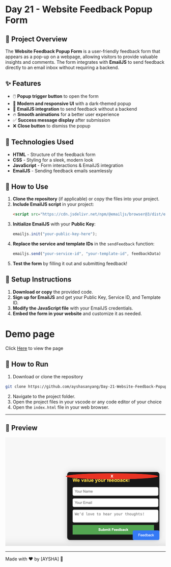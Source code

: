 # Day 21 - Website Feedback Popup Form

## 📌 Project Overview
The **Website Feedback Popup Form** is a user-friendly feedback form that appears as a pop-up on a webpage, allowing visitors to provide valuable insights and comments. The form integrates with **EmailJS** to send feedback directly to an email inbox without requiring a backend.

## ✨ Features
- 🖱️ **Popup trigger button** to open the form
- 🎨 **Modern and responsive UI** with a dark-themed popup
- 📩 **EmailJS integration** to send feedback without a backend
- 🔥 **Smooth animations** for a better user experience
- ✅ **Success message display** after submission
- ❌ **Close button** to dismiss the popup

## 📂 Technologies Used
- **HTML** - Structure of the feedback form
- **CSS** - Styling for a sleek, modern look
- **JavaScript** - Form interactions & EmailJS integration
- **EmailJS** - Sending feedback emails seamlessly

## 🚀 How to Use
1. **Clone the repository** (if applicable) or copy the files into your project.
2. **Include EmailJS script** in your project:
   ```html
   <script src="https://cdn.jsdelivr.net/npm/@emailjs/browser@3/dist/email.min.js"></script>
   ```
3. **Initialize EmailJS** with your **Public Key**:
   ```js
   emailjs.init("your-public-key-here");
   ```
4. **Replace the service and template IDs** in the `sendFeedback` function:
   ```js
   emailjs.send("your-service-id", "your-template-id", feedbackData)
   ```
5. **Test the form** by filling it out and submitting feedback!

## 🔧 Setup Instructions
1. **Download or copy** the provided code.
2. **Sign up for EmailJS** and get your Public Key, Service ID, and Template ID.
3. **Modify the JavaScript file** with your EmailJS credentials.
4. **Embed the form in your website** and customize it as needed.

# Demo page

Click [Here](https://ayshasanyang.github.io/Day-21-Website-Feedback-Popup-Form/) to view the page

## 🚀 How to Run
1. Download or clone the repository
```bash
git clone https://github.com/ayshasanyang/Day-21-Website-Feedback-Popup-Form.git
```
2. Navigate to the project folder.
3. Open the project files in your vscode or any code editor of your choice
4. Open the `index.html` file in your web browser.

---

## 📸 Preview
![Feedback Popup Preview](img/feedback-popup.png)

---
Made with ❤️ by [AYSHA] 🚀